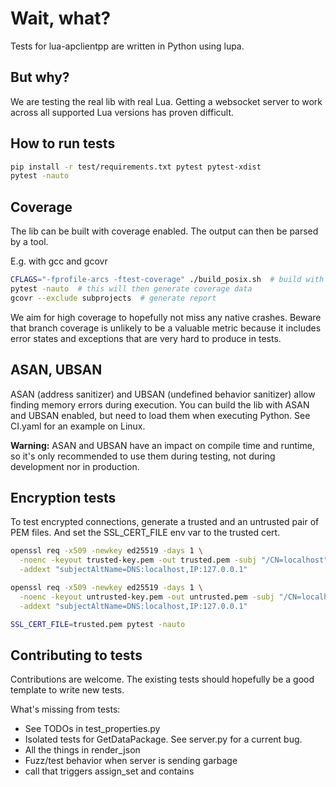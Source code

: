 # Wait, what?

Tests for lua-apclientpp are written in Python using lupa.

## But why?

We are testing the real lib with real Lua.
Getting a websocket server to work across all supported Lua versions has proven difficult.

## How to run tests

```sh
pip install -r test/requirements.txt pytest pytest-xdist
pytest -nauto
```

## Coverage

The lib can be built with coverage enabled.
The output can then be parsed by a tool.

E.g. with gcc and gcovr
```sh
CFLAGS="-fprofile-arcs -ftest-coverage" ./build_posix.sh  # build with instrumentation
pytest -nauto  # this will then generate coverage data
gcovr --exclude subprojects  # generate report
```

We aim for high coverage to hopefully not miss any native crashes.
Beware that branch coverage is unlikely to be a valuable metric because it includes error states and exceptions that are
very hard to produce in tests.

## ASAN, UBSAN

ASAN (address sanitizer) and UBSAN (undefined behavior sanitizer) allow finding memory errors during execution.
You can build the lib with ASAN and UBSAN enabled, but need to load them when executing Python.
See CI.yaml for an example on Linux.

**Warning:** ASAN and UBSAN have an impact on compile time and runtime, so it's only recommended to use them during
testing, not during development nor in production.

## Encryption tests

To test encrypted connections, generate a trusted and an untrusted pair of PEM files.
And set the SSL_CERT_FILE env var to the trusted cert.

```sh
openssl req -x509 -newkey ed25519 -days 1 \
  -noenc -keyout trusted-key.pem -out trusted.pem -subj "/CN=localhost" \
  -addext "subjectAltName=DNS:localhost,IP:127.0.0.1"

openssl req -x509 -newkey ed25519 -days 1 \
  -noenc -keyout untrusted-key.pem -out untrusted.pem -subj "/CN=localhost" \
  -addext "subjectAltName=DNS:localhost,IP:127.0.0.1"

SSL_CERT_FILE=trusted.pem pytest -nauto
```

## Contributing to tests

Contributions are welcome. The existing tests should hopefully be a good template to write new tests.

What's missing from tests:

* See TODOs in test_properties.py
* Isolated tests for GetDataPackage. See server.py for a current bug.
* All the things in render_json
* Fuzz/test behavior when server is sending garbage
* call that triggers assign_set and contains
